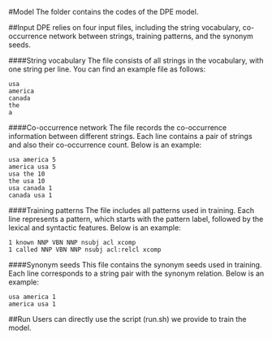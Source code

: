 #Model
The folder contains the codes of the DPE model.

##Input
DPE relies on four input files, including the string vocabulary, co-occurrence network between strings, training patterns, and the synonym seeds.

####String vocabulary
The file consists of all strings in the vocabulary, with one string per line. You can find an example file as follows:
```
usa
america
canada
the
a
```

####Co-occurrence network
The file records the co-occurrence information between different strings. Each line contains a pair of strings and also their co-occurrence count. Below is an example:
```
usa america 5
america usa 5
usa the 10
the usa 10
usa canada 1
canada usa 1
```

####Training patterns
The file includes all patterns used in training. Each line represents a pattern, which starts with the pattern label, followed by the lexical and syntactic features. Below is an example:
```
1 known NNP VBN NNP nsubj acl xcomp
1 called NNP VBN NNP nsubj acl:relcl xcomp
```

####Synonym seeds
This file contains the synonym seeds used in training. Each line corresponds to a string pair with the synonym relation. Below is an example:
```
usa america 1
america usa 1
```

##Run
Users can directly use the script (run.sh) we provide to train the model.
